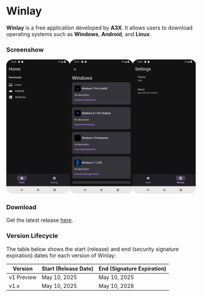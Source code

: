 # Winlay

**Winlay** is a free application developed by **A3X**. It allows users to download operating systems such as **Windows**, **Android**, and **Linux**.

### Screenshow
![screenshot](https://raw.githubusercontent.com/a3x-xyz/Winlay/refs/heads/main/uploads/screenshow.png)

### Download

Get the latest release [here](https://github.com/a3x-xyz/Winlay/releases/tag/1.1).

### Version Lifecycle

The table below shows the start (release) and end (security signature expiration) dates for each version of Winlay:

| Version    | Start (Release Date) | End (Signature Expiration) |
| ---------- | -------------------- | -------------------------- |
| v1 Preview | May 10, 2025         | May 10, 2025               |
| v1.x       | May 10, 2025         | May 10, 2028               |
